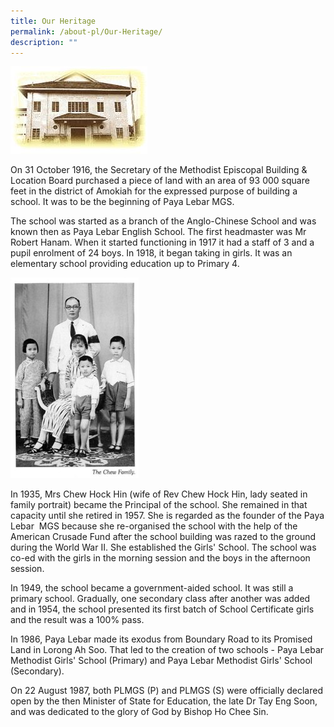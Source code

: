 ```yaml
---
title: Our Heritage
permalink: /about-pl/Our-Heritage/
description: ""
---
```

![](/images/About%20PL/Our%20Heritage/H1.jpg)

On 31 October 1916, the Secretary of the Methodist Episcopal Building & Location Board purchased a piece of land with an area of 93 000 square feet in the district of Amokiah for the expressed purpose of building a school. It was to be the beginning of Paya Lebar MGS.

  

The school was started as a branch of the Anglo-Chinese School and was known then as Paya Lebar English School. The first headmaster was Mr Robert Hanam. When it started functioning in 1917 it had a staff of 3 and a pupil enrolment of 24 boys. In 1918, it began taking in girls. It was an elementary school providing education up to Primary 4.

![](/images/About%20PL/Our%20Heritage/H2.jpg)

In 1935, Mrs Chew Hock Hin (wife of Rev Chew Hock Hin, lady seated in family portrait) became the Principal of the school. She remained in that capacity until she retired in 1957. She is regarded as the founder of the Paya Lebar  MGS because she re-organised the school with the help of the American Crusade Fund after the school building was razed to the ground during the World War II. She established the Girls' School. The school was co-ed with the girls in the morning session and the boys in the afternoon session.

  

In 1949, the school became a government-aided school. It was still a primary school. Gradually, one secondary class after another was added and in 1954, the school presented its first batch of School Certificate girls and the result was a 100% pass.

  

In 1986, Paya Lebar made its exodus from Boundary Road to its Promised Land in Lorong Ah Soo. That led to the creation of two schools - Paya Lebar Methodist Girls' School (Primary) and Paya Lebar Methodist Girls' School (Secondary).

  

On 22 August 1987, both PLMGS (P) and PLMGS (S) were officially declared open by the then Minister of State for Education, the late Dr Tay Eng Soon, and was dedicated to the glory of God by Bishop Ho Chee Sin.
